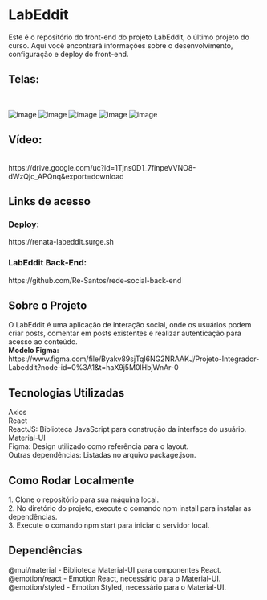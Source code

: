 <h1> LabEddit </h1>


Este é o repositório do front-end do projeto LabEddit, o último projeto do curso. Aqui você encontrará informações sobre o desenvolvimento, configuração e deploy do front-end.<br>
<h2>Telas:</h2><br>

![image](https://github.com/Re-Santos/projeto-fullStack-front/assets/123095086/cff92709-5dd0-4286-ab00-c249543f1e9d)
![image](https://github.com/Re-Santos/projeto-fullStack-front/assets/123095086/a7c6faff-9093-4d19-b1e8-e7a3a1ea05b4)
![image](https://github.com/Re-Santos/projeto-fullStack-front/assets/123095086/284a9ef3-3ed7-47cf-a596-6079e0383f91)
![image](https://github.com/Re-Santos/projeto-fullStack-front/assets/123095086/35e02407-daed-461d-9a10-3144fe21db62)
![image](https://github.com/Re-Santos/projeto-fullStack-front/assets/123095086/287e9bb5-8e45-4fca-9960-29462bc145ff)

<h2>Vídeo:</h2><br>
https://drive.google.com/uc?id=1Tjns0D1_7finpeVVNO8-dWzQjc_APQnq&export=download

<h2>Links de acesso</h2>
<h3>Deploy:</h3>
https://renata-labeddit.surge.sh
<h3>LabEddit Back-End:</h3>
https://github.com/Re-Santos/rede-social-back-end

<h2> Sobre o Projeto </h2>
O LabEddit é uma aplicação de interação social, onde os usuários podem criar posts, comentar em posts existentes e realizar autenticação para acesso ao conteúdo.<br>
<strong>Modelo Figma:</strong> https://www.figma.com/file/Byakv89sjTqI6NG2NRAAKJ/Projeto-Integrador-Labeddit?node-id=0%3A1&t=haX9j5M0lHbjWnAr-0

<h2> Tecnologias Utilizadas </h2>
Axios<br>
React<br>
ReactJS: Biblioteca JavaScript para construção da interface do usuário.<br>
Material-UI<br>
Figma: Design utilizado como referência para o layout.<br>
Outras dependências: Listadas no arquivo package.json.<br>

<h2> Como Rodar Localmente </h2>
1. Clone o repositório para sua máquina local.<br>
2. No diretório do projeto, execute o comando npm install para instalar as dependências.<br>
3. Execute o comando npm start para iniciar o servidor local.

<h2> Dependências </h2>
@mui/material - Biblioteca Material-UI para componentes React.<br>
@emotion/react - Emotion React, necessário para o Material-UI.<br>
@emotion/styled - Emotion Styled, necessário para o Material-UI.<br>

